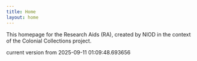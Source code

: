 ```yaml
---
title: Home
layout: home
---
```


This homepage for the Research Aids (RA), created by NIOD in the context of the Colonial Collections project. 


current version from 2025-09-11 01:09:48.693656